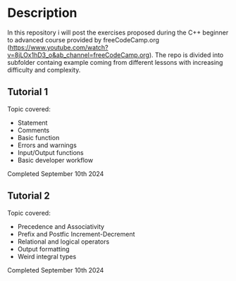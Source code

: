 # Description
In this repository i will post the exercises proposed during the C++ beginner to advanced course provided by freeCodeCamp.org (https://www.youtube.com/watch?v=8jLOx1hD3_o&ab_channel=freeCodeCamp.org).
The repo is divided into subfolder containg example coming from different lessons with increasing difficulty and complexity.

## Tutorial 1
Topic covered:
- Statement
- Comments
- Basic function
- Errors and warnings
- Input/Output functions
- Basic developer workflow

Completed September 10th 2024

## Tutorial 2
Topic covered:
- Precedence and Associativity
- Prefix and Postfic Increment-Decrement
- Relational and logical operators
- Output formatting
- Weird integral types

Completed September 10th 2024

